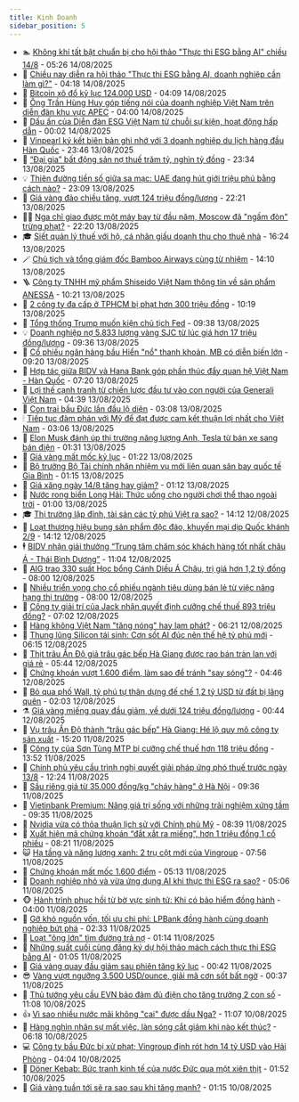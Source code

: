```yaml
---
title: Kinh Doanh
sidebar_position: 5
---
```


<!-- dantri-kinh-doanh:START -->
- 🏊 [Không khí tất bật chuẩn bị cho hội thảo &quot;Thực thi ESG bằng AI&quot; chiều 14/8](https://dantri.com.vn/kinh-doanh/khong-khi-tat-bat-chuan-bi-cho-hoi-thao-thuc-thi-esg-bang-ai-chieu-148-20250814121040689.htm) - 05:26 14/08/2025
- 🦆 [Chiều nay diễn ra hội thảo &quot;Thực thi ESG bằng AI, doanh nghiệp cần làm gì?&quot;](https://dantri.com.vn/kinh-doanh/chieu-nay-dien-ra-hoi-thao-thuc-thi-esg-bang-ai-doanh-nghiep-can-lam-gi-20250813090445335.htm) - 04:18 14/08/2025
- 🦄 [Bitcoin xô đổ kỷ lục 124.000 USD](https://dantri.com.vn/kinh-doanh/bitcoin-xo-do-ky-luc-124000-usd-20250814081703054.htm) - 04:09 14/08/2025
- 🌝 [Ông Trần Hùng Huy góp tiếng nói của doanh nghiệp Việt Nam trên diễn đàn khu vực APEC](https://dantri.com.vn/kinh-doanh/ong-tran-hung-huy-gop-tieng-noi-cua-doanh-nghiep-viet-nam-tren-dien-dan-khu-vuc-apec-20250814105317649.htm) - 04:00 14/08/2025
- 💃 [Dấu ấn của Diễn đàn ESG Việt Nam từ chuỗi sự kiện, hoạt động hấp dẫn](https://dantri.com.vn/kinh-doanh/dau-an-cua-dien-dan-esg-viet-nam-tu-chuoi-su-kien-hoat-dong-hap-dan-20250806151905339.htm) - 00:02 14/08/2025
- 🦏 [Vinpearl ký kết biên bản ghi nhớ với 3 doanh nghiệp du lịch hàng đầu Hàn Quốc](https://dantri.com.vn/kinh-doanh/vinpearl-ky-ket-bien-ban-ghi-nho-voi-3-doanh-nghiep-du-lich-hang-dau-han-quoc-20250813213642736.htm) - 23:46 13/08/2025
- 🦩 [“Đại gia” bất động sản nợ thuế trăm tỷ, nghìn tỷ đồng](https://dantri.com.vn/kinh-doanh/dai-gia-bat-dong-san-no-thue-tram-ty-nghin-ty-dong-20250812152741439.htm) - 23:34 13/08/2025
- 💡 [Thiên đường tiền số giữa sa mạc: UAE đang hút giới triệu phú bằng cách nào?](https://dantri.com.vn/kinh-doanh/thien-duong-tien-so-giua-sa-mac-uae-dang-hut-gioi-trieu-phu-bang-cach-nao-20250814002628220.htm) - 23:09 13/08/2025
- 🌊 [Giá vàng đảo chiều tăng, vượt 124 triệu đồng/lượng](https://dantri.com.vn/kinh-doanh/gia-vang-dao-chieu-tang-vuot-124-trieu-dongluong-20250814001829917.htm) - 22:21 13/08/2025
- 🧑‍💻 [Nga chỉ giao được một máy bay từ đầu năm, Moscow đã &quot;ngấm đòn&quot; trừng phạt?](https://dantri.com.vn/kinh-doanh/nga-chi-giao-duoc-mot-may-bay-tu-dau-nam-moscow-da-ngam-don-trung-phat-20250812155836548.htm) - 22:20 13/08/2025
- 🎓 [Siết quản lý thuế với hộ, cá nhân giấu doanh thu cho thuê nhà](https://dantri.com.vn/kinh-doanh/siet-quan-ly-thue-voi-ho-ca-nhan-giau-doanh-thu-cho-thue-nha-20250813231341442.htm) - 16:24 13/08/2025
- 🪄 [Chủ tịch và tổng giám đốc Bamboo Airways cùng từ nhiệm](https://dantri.com.vn/kinh-doanh/chu-tich-va-tong-giam-doc-bamboo-airways-cung-tu-nhiem-20250813205923572.htm) - 14:10 13/08/2025
- 🪜 [Công ty TNHH mỹ phẩm Shiseido Việt Nam thông tin về sản phẩm ANESSA](https://dantri.com.vn/kinh-doanh/cong-ty-tnhh-my-pham-shiseido-viet-nam-thong-tin-ve-san-pham-anessa-20250813163301755.htm) - 10:21 13/08/2025
- 🦄 [2 công ty đa cấp ở TPHCM bị phạt hơn 300 triệu đồng](https://dantri.com.vn/kinh-doanh/2-cong-ty-da-cap-o-tphcm-bi-phat-hon-300-trieu-dong-20250813164807571.htm) - 10:19 13/08/2025
- 💯 [Tổng thống Trump muốn kiện chủ tịch Fed](https://dantri.com.vn/kinh-doanh/tong-thong-trump-muon-kien-chu-tich-fed-20250813133441426.htm) - 09:38 13/08/2025
- 💡 [Doanh nghiệp nợ 5.833 lượng vàng SJC từ lúc giá hơn 17 triệu đồng/lượng](https://dantri.com.vn/kinh-doanh/doanh-nghiep-no-5833-luong-vang-sjc-tu-luc-gia-hon-17-trieu-dongluong-20250813152953863.htm) - 09:36 13/08/2025
- 🧰 [Cổ phiếu ngân hàng bầu Hiển &quot;nổ&quot; thanh khoản, MB có diễn biến lớn](https://dantri.com.vn/kinh-doanh/co-phieu-ngan-hang-bau-hien-no-thanh-khoan-mb-co-dien-bien-lon-20250813154550779.htm) - 09:20 13/08/2025
- 🎊 [Hợp tác giữa BIDV và Hana Bank góp phần thúc đẩy quan hệ Việt Nam - Hàn Quốc](https://dantri.com.vn/kinh-doanh/hop-tac-giua-bidv-va-hana-bank-gop-phan-thuc-day-quan-he-viet-nam-han-quoc-20250813135207286.htm) - 07:20 13/08/2025
- 🔭 [Lợi thế cạnh tranh từ chiến lược đầu tư vào con người của Generali Việt Nam](https://dantri.com.vn/kinh-doanh/loi-the-canh-tranh-tu-chien-luoc-dau-tu-vao-con-nguoi-cua-generali-viet-nam-20250813111020218.htm) - 04:39 13/08/2025
- 💼 [Con trai bầu Đức lần đầu lộ diện](https://dantri.com.vn/kinh-doanh/con-trai-bau-duc-lan-dau-lo-dien-20250813093046287.htm) - 03:08 13/08/2025
- 🕯 [Tiếp tục đàm phán với Mỹ để đạt được cam kết thuận lợi nhất cho Việt Nam](https://dantri.com.vn/kinh-doanh/tiep-tuc-dam-phan-voi-my-de-dat-duoc-cam-ket-thuan-loi-nhat-cho-viet-nam-20250813091512060.htm) - 03:06 13/08/2025
- 🫣 [Elon Musk đánh úp thị trường năng lượng Anh, Tesla từ bán xe sang bán điện](https://dantri.com.vn/kinh-doanh/elon-musk-danh-up-thi-truong-nang-luong-anh-tesla-tu-ban-xe-sang-ban-dien-20250813002759255.htm) - 01:31 13/08/2025
- 🤠 [Giá vàng mất mốc kỷ lục](https://dantri.com.vn/kinh-doanh/gia-vang-mat-moc-ky-luc-20250813081956623.htm) - 01:22 13/08/2025
- 🌈 [Bộ trưởng Bộ Tài chính nhận nhiệm vụ mới liên quan sân bay quốc tế Gia Bình](https://dantri.com.vn/kinh-doanh/bo-truong-bo-tai-chinh-nhan-nhiem-vu-moi-lien-quan-san-bay-quoc-te-gia-binh-20250813001543926.htm) - 01:15 13/08/2025
- 🦅 [Giá xăng ngày 14/8 tăng hay giảm?](https://dantri.com.vn/kinh-doanh/gia-xang-ngay-148-tang-hay-giam-20250813004957783.htm) - 01:12 13/08/2025
- 🌁 [Nước rong biển Long Hải: Thức uống cho người chơi thể thao ngoài trời](https://dantri.com.vn/kinh-doanh/nuoc-rong-bien-long-hai-thuc-uong-cho-nguoi-choi-the-thao-ngoai-troi-20250812181930870.htm) - 01:00 13/08/2025
- 🎓 [Thị trường lập đỉnh, tài sản các tỷ phú Việt ra sao?](https://dantri.com.vn/kinh-doanh/thi-truong-lap-dinh-tai-san-cac-ty-phu-viet-ra-sao-20250812161755508.htm) - 14:12 12/08/2025
- 📝 [Loạt thương hiệu bung sản phẩm độc đáo, khuyến mại dịp Quốc khánh 2/9](https://dantri.com.vn/kinh-doanh/loat-thuong-hieu-bung-san-pham-doc-dao-khuyen-mai-dip-quoc-khanh-29-20250812165732402.htm) - 14:12 12/08/2025
- 🕴 [BIDV nhận giải thưởng “Trung tâm chăm sóc khách hàng tốt nhất châu Á - Thái Bình Dương”](https://dantri.com.vn/kinh-doanh/bidv-nhan-giai-thuong-trung-tam-cham-soc-khach-hang-tot-nhat-chau-a-thai-binh-duong-20250812162916063.htm) - 11:04 12/08/2025
- 🧰 [AIG trao 330 suất Học bổng Cánh Diều Á Châu, trị giá hơn 1,2 tỷ đồng](https://dantri.com.vn/kinh-doanh/aig-trao-330-suat-hoc-bong-canh-dieu-a-chau-tri-gia-hon-12-ty-dong-20250812144451951.htm) - 08:00 12/08/2025
- 🤖 [Nhiều triển vọng cho cổ phiếu ngành tiêu dùng bán lẻ từ việc nâng hạng thị trường](https://dantri.com.vn/kinh-doanh/nhieu-trien-vong-cho-co-phieu-nganh-tieu-dung-ban-le-tu-viec-nang-hang-thi-truong-20250812144040540.htm) - 08:00 12/08/2025
- 🤠 [Công ty giải trí của Jack nhận quyết định cưỡng chế thuế 893 triệu đồng?](https://dantri.com.vn/kinh-doanh/cong-ty-giai-tri-cua-jack-nhan-quyet-dinh-cuong-che-thue-893-trieu-dong-20250812101326985.htm) - 07:02 12/08/2025
- 🌮 [Hàng không Việt Nam &quot;tăng nóng&quot; hay lạm phát?](https://dantri.com.vn/kinh-doanh/hang-khong-viet-nam-tang-nong-hay-lam-phat-20250811103556821.htm) - 06:21 12/08/2025
- 🦄 [Thung lũng Silicon tái sinh: Cơn sốt AI đúc nên thế hệ tỷ phú mới](https://dantri.com.vn/kinh-doanh/thung-lung-silicon-tai-sinh-con-sot-ai-duc-nen-the-he-ty-phu-moi-20250810230752810.htm) - 06:15 12/08/2025
- 👺 [Thịt trâu Ấn Độ giả trâu gác bếp Hà Giang được rao bán tràn lan với giá rẻ](https://dantri.com.vn/kinh-doanh/thit-trau-an-do-gia-trau-gac-bep-ha-giang-duoc-rao-ban-tran-lan-voi-gia-re-20250812113945504.htm) - 05:44 12/08/2025
- 🤗 [Chứng khoán vượt 1.600 điểm, làm sao để tránh &quot;say sóng&quot;?](https://dantri.com.vn/kinh-doanh/chung-khoan-vuot-1600-diem-lam-sao-de-tranh-say-song-20250812095546648.htm) - 04:46 12/08/2025
- 💪 [Bỏ qua phố Wall, tỷ phú tự thân dựng đế chế 1,2 tỷ USD từ đất bị lãng quên](https://dantri.com.vn/kinh-doanh/bo-qua-pho-wall-ty-phu-tu-than-dung-de-che-12-ty-usd-tu-dat-bi-lang-quen-20250811211323418.htm) - 02:03 12/08/2025
- ⚗️ [Giá vàng miếng quay đầu giảm, về dưới 124 triệu đồng/lượng](https://dantri.com.vn/kinh-doanh/gia-vang-mieng-quay-dau-giam-ve-duoi-124-trieu-dongluong-20250812000343538.htm) - 00:44 12/08/2025
- 🧠 [Vụ trâu Ấn Độ thành “trâu gác bếp” Hà Giang: Hé lộ quy mô công ty sản xuất](https://dantri.com.vn/kinh-doanh/vu-trau-an-do-thanh-trau-gac-bep-ha-giang-he-lo-quy-mo-cong-ty-san-xuat-20250811211310225.htm) - 15:20 11/08/2025
- 🗽 [Công ty của Sơn Tùng MTP bị cưỡng chế thuế hơn 118 triệu đồng](https://dantri.com.vn/kinh-doanh/cong-ty-cua-son-tung-mtp-bi-cuong-che-thue-hon-118-trieu-dong-20250811202058266.htm) - 13:52 11/08/2025
- 🫣 [Chính phủ yêu cầu trình nghị quyết giải pháp ứng phó thuế trước ngày 13/8](https://dantri.com.vn/kinh-doanh/chinh-phu-yeu-cau-trinh-nghi-quyet-giai-phap-ung-pho-thue-truoc-ngay-138-20250811170719209.htm) - 12:24 11/08/2025
- 🫣 [Sầu riêng giá từ 35.000 đồng/kg &quot;cháy hàng&quot; ở Hà Nội](https://dantri.com.vn/kinh-doanh/sau-rieng-gia-tu-35000-dongkg-chay-hang-o-ha-noi-20250811150108910.htm) - 09:36 11/08/2025
- 🫣 [Vietinbank Premium: Nâng giá trị sống với những trải nghiệm xứng tầm](https://dantri.com.vn/kinh-doanh/vietinbank-premium-nang-gia-tri-song-voi-nhung-trai-nghiem-xung-tam-20250811162127060.htm) - 09:35 11/08/2025
- 💂 [Nvidia vừa có thỏa thuận lịch sử với Chính phủ Mỹ](https://dantri.com.vn/kinh-doanh/nvidia-vua-co-thoa-thuan-lich-su-voi-chinh-phu-my-20250811145449676.htm) - 08:39 11/08/2025
- 💫 [Xuất hiện mã chứng khoán “đắt xắt ra miếng”, hơn 1 triệu đồng 1 cổ phiếu](https://dantri.com.vn/kinh-doanh/xuat-hien-ma-chung-khoan-dat-xat-ra-mieng-hon-1-trieu-dong-1-co-phieu-20250811114728764.htm) - 08:21 11/08/2025
- 😺 [Hạ tầng và năng lượng xanh: 2 trụ cột mới của Vingroup](https://dantri.com.vn/kinh-doanh/ha-tang-va-nang-luong-xanh-2-tru-cot-moi-cua-vingroup-20250811144455296.htm) - 07:56 11/08/2025
- 🦆 [Chứng khoán mất mốc 1.600 điểm](https://dantri.com.vn/kinh-doanh/chung-khoan-mat-moc-1600-diem-20250811120801030.htm) - 05:13 11/08/2025
- 👀 [Doanh nghiệp nhỏ và vừa ứng dụng AI khi thực thi ESG ra sao?](https://dantri.com.vn/kinh-doanh/doanh-nghiep-nho-va-vua-ung-dung-ai-khi-thuc-thi-esg-ra-sao-20250809004907892.htm) - 05:06 11/08/2025
- 🐵 [Hành trình phục hồi từ bờ vực sinh tử: Khi có bảo hiểm đồng hành](https://dantri.com.vn/kinh-doanh/hanh-trinh-phuc-hoi-tu-bo-vuc-sinh-tu-khi-co-bao-hiem-dong-hanh-20250811104904430.htm) - 04:00 11/08/2025
- 🤖 [Gỡ khó nguồn vốn, tối ưu chi phí: LPBank đồng hành cùng doanh nghiệp bứt phá](https://dantri.com.vn/kinh-doanh/go-kho-nguon-von-toi-uu-chi-phi-lpbank-dong-hanh-cung-doanh-nghiep-but-pha-20250811085944750.htm) - 02:33 11/08/2025
- 💂 [Loạt &quot;ông lớn&quot; tìm đường trả nợ](https://dantri.com.vn/kinh-doanh/loat-ong-lon-tim-duong-tra-no-20250808115331673.htm) - 01:14 11/08/2025
- 🦆 [Những suất cuối cùng đăng ký dự hội thảo mách cách thực thi ESG bằng AI](https://dantri.com.vn/kinh-doanh/nhung-suat-cuoi-cung-dang-ky-du-hoi-thao-mach-cach-thuc-thi-esg-bang-ai-20250806113356423.htm) - 01:05 11/08/2025
- 🦅 [Giá vàng quay đầu giảm sau phiên tăng kỷ lục](https://dantri.com.vn/kinh-doanh/gia-vang-quay-dau-giam-sau-phien-tang-ky-luc-20250811014306768.htm) - 00:42 11/08/2025
- 😎 [Vàng vượt ngưỡng 3.500 USD/ounce, giải mã cơn sốt bất ngờ](https://dantri.com.vn/kinh-doanh/vang-vuot-nguong-3500-usdounce-giai-ma-con-sot-bat-ngo-20250810223633978.htm) - 00:37 11/08/2025
- 🐎 [Thủ tướng yêu cầu EVN bảo đảm đủ điện cho tăng trưởng 2 con số](https://dantri.com.vn/kinh-doanh/thu-tuong-yeu-cau-evn-bao-dam-du-dien-cho-tang-truong-2-con-so-20250810140037200.htm) - 11:08 10/08/2025
- 👍 [Vì sao nhiều nước mãi không &quot;cai&quot; được dầu Nga?](https://dantri.com.vn/kinh-doanh/vi-sao-nhieu-nuoc-mai-khong-cai-duoc-dau-nga-20250810155240727.htm) - 11:07 10/08/2025
- 🦒 [Hàng nghìn nhân sự mất việc, làn sóng cắt giảm khi nào kết thúc?](https://dantri.com.vn/kinh-doanh/hang-nghin-nhan-su-mat-viec-lan-song-cat-giam-khi-nao-ket-thuc-20250808124608691.htm) - 06:18 10/08/2025
- 💻 [Công ty bầu Đức bị xử phạt; Vingroup định rót hơn 14 tỷ USD vào Hải Phòng](https://dantri.com.vn/kinh-doanh/cong-ty-bau-duc-bi-xu-phat-vingroup-dinh-rot-hon-14-ty-usd-vao-hai-phong-20250810083105350.htm) - 04:04 10/08/2025
- 👺 [Döner Kebab: Bức tranh kinh tế của nước Đức qua một xiên thịt](https://dantri.com.vn/kinh-doanh/doner-kebab-buc-tranh-kinh-te-cua-nuoc-duc-qua-mot-xien-thit-20250808170549601.htm) - 01:52 10/08/2025
- 🧐 [Giá vàng tuần tới sẽ ra sao sau khi tăng mạnh?](https://dantri.com.vn/kinh-doanh/gia-vang-tuan-toi-se-ra-sao-sau-khi-tang-manh-20250810002450172.htm) - 01:15 10/08/2025<!-- dantri-kinh-doanh:END -->

